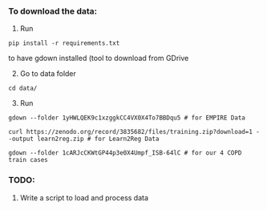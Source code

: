 ### To download the data:

1. Run 
```
pip install -r requirements.txt
```
to have gdown installed (tool to download from GDrive

2. Go to data folder
```
cd data/
```
3. Run
```
gdown --folder 1yHWLQEK9c1xzggkCC4VX0X4To7BBDqu5 # for EMPIRE Data

curl https://zenodo.org/record/3835682/files/training.zip?download=1 --output learn2reg.zip # for Learn2Reg Data

gdown --folder 1cARJcCKWtGP44p3e0X4Umpf_ISB-64lC # for our 4 COPD train cases
```

### TODO:

1. Write a script to load and process data